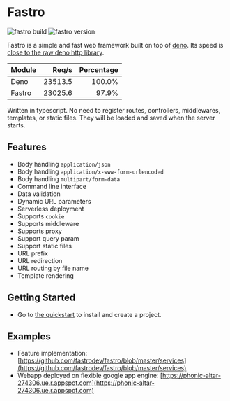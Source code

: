 # Fastro
![][build] ![][version]

Fastro is a simple and fast web framework built on top of [deno](https://deno.land). Its speed is [close to the raw deno http library](https://fastro.dev/docs/perfomance.html). 

|Module|Req/s|Percentage|
|--|--:|--:|
|Deno|23513.5|100.0%|
|Fastro|23025.6|97.9%|

Written in typescript. No need to register routes, controllers, middlewares, templates, or static files. They will be loaded and saved when the server starts. 

## Features
- Body handling `application/json`
- Body handling `application/x-www-form-urlencoded`
- Body handling `multipart/form-data`
- Command line interface
- Data validation
- Dynamic URL parameters
- Serverless deployment
- Supports `cookie`
- Supports middleware
- Supports proxy
- Support query param
- Support static files
- URL prefix
- URL redirection
- URL routing by file name
- Template rendering

## Getting Started
- Go to [the quickstart](https://fastro.dev/docs/quickstart) to install and create a project.

## Examples
- Feature implementation: [https://github.com/fastrodev/fastro/blob/master/services](https://github.com/fastrodev/fastro/blob/master/services)
- Webapp deployed on flexible google app engine: [https://phonic-altar-274306.ue.r.appspot.com](https://phonic-altar-274306.ue.r.appspot.com)

[build]: https://github.com/fastrodev/fastro/workflows/ci/badge.svg?branch=master "fastro build"
[version]: https://img.shields.io/github/v/release/fastrojs/fastro?label=version "fastro version"
